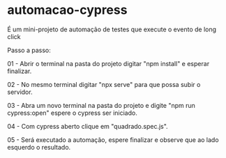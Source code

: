 # automacao-cypress
É um mini-projeto de automação de testes que execute o evento de long click

Passo a passo: 

01 - Abrir o terminal na pasta do projeto digitar "npm install" e esperar finalizar.

02 - No mesmo terminal digitar "npx serve" para que possa subir o servidor.

03 - Abra um novo terminal na pasta do projeto e digite "npm run cypress:open" espere o cypress ser iniciado. 

04 - Com cypress aberto clique em "quadrado.spec.js".

05 - Será executado a automação, espere finalizar e observe que ao lado esquerdo o resultado. 
